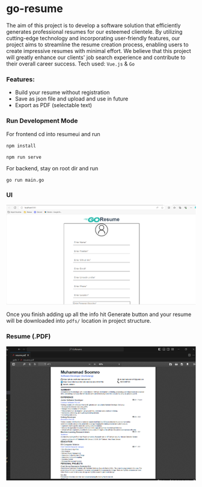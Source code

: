 # go-resume
The aim of this project is to develop a software solution that efficiently generates professional resumes for our esteemed clientele. By utilizing cutting-edge technology and incorporating 
user-friendly features, our project aims to streamline the resume creation process, enabling users to create impressive resumes with minimal effort. We believe that this project will 
greatly enhance our clients' job search experience and contribute to their overall career success.
Tech used: `Vue.js` & `Go`

### Features:
- Build your resume without registration
- Save as json file and upload and use in future
- Export as PDF (selectable text)

### Run Development Mode
For frontend cd into resumeui and run
```
npm install
```

```
npm run serve
```

For backend, stay on root dir and run
```
go run main.go
```

### UI
<img src="imgs/ui.PNG">

Once you finish adding up all the info hit Generate button and your resume will be downloaded into `pdfs/` location in project structure.

### Resume (.PDF)
<img src="imgs/resume.PNG">
